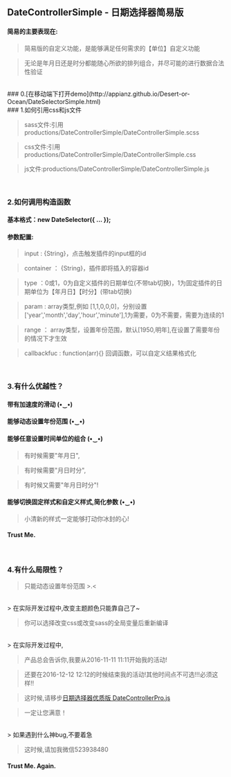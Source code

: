 ## DateControllerSimple - 日期选择器简易版

#### 简易的主要表现在:

> 简易版的自定义功能，是能够满足任何需求的【单位】自定义功能

> 无论是年月日还是时分都能随心所欲的排列组合，并尽可能的进行数据合法性验证

<br/>
### 0.[在移动端下打开demo](http://appianz.github.io/Desert-or-Ocean/DateSelectorSimple.html)
<br/>
### 1.如何引用css和js文件

> sass文件:引用productions/DateControllerSimple/DateControllerSimple.scss

> css文件:引用productions/DateControllerSimple/DateControllerSimple.css

> js文件:productions/DateControllerSimple/DateControllerSimple.js

<br/>

### 2.如何调用构造函数

#### 基本格式：new DateSelector({ ... });

#### 参数配置:

> input : {String}，点击触发插件的input框的id

> container ： {String}，插件即将插入的容器id

> type ：0或1，0为自定义插件的日期单位(不带tab切换)，1为固定插件的日期单位为【年月日】【时分】(带tab切换)

> param : array类型,例如 [1,1,0,0,0]，分别设置['year','month','day','hour','minute'],1为需要，0为不需要，需要为连续的1

> range ： array类型，设置年份范围，默认[1950,明年],在设置了需要年份的情况下才生效

> callbackfuc : function(arr){} 回调函数，可以自定义结果格式化

<br/>

### 3.有什么优越性？

#### 带有加速度的滑动 (•‿•)

#### 能够动态设置年份范围 (•‿•) 

#### 能够任意设置时间单位的组合 (•‿•)

> 有时候需要"年月日",

> 有时候需要"月日时分",

> 有时候又需要"年月日时分"!

#### 能够切换固定样式和自定义样式,简化参数 (•‿•) 

> 小清新的样式一定能够打动你冰封的心!

#### Trust Me.
<br/>

### 4.有什么局限性？

> 只能动态设置年份范围 >.<
<br/>
> 在实际开发过程中,改变主题颜色只能靠自己了~

> 你可以选择改变css或改变sass的全局变量后重新编译
<br/>
> 在实际开发过程中,

> 产品总会告诉你,我要从2016-11-11 11:11开始我的活动!

> 还要在2016-12-12 12:12的时候结束我的活动!其他时间点不可选!!!必须这样!!

> 这时候,请移步[日期选择器优质版 DateControllerPro.js](https://github.com/AppianZ/Desert-or-Ocean/tree/master/AppianZ/productions/DateControllerPro)

> 一定让您满意！
<br/>
> 如果遇到什么神bug,不要着急

> 这时候,请加我微信523938480

#### Trust Me. Again.
   

